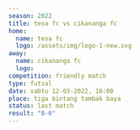 ```yaml
---
season: 2022
title: tesa fc vs cikananga fc
home:
  name: tesa fc
  logo: /assets/img/logo-1-new.svg
away:
  name: cikananga fc
  logo: 
competition: friendly match
type: futsal
date: sabtu 12-03-2022, 16:00
place: tiga bintang tambak baya
status: last match
result: "8-6"
---
```

